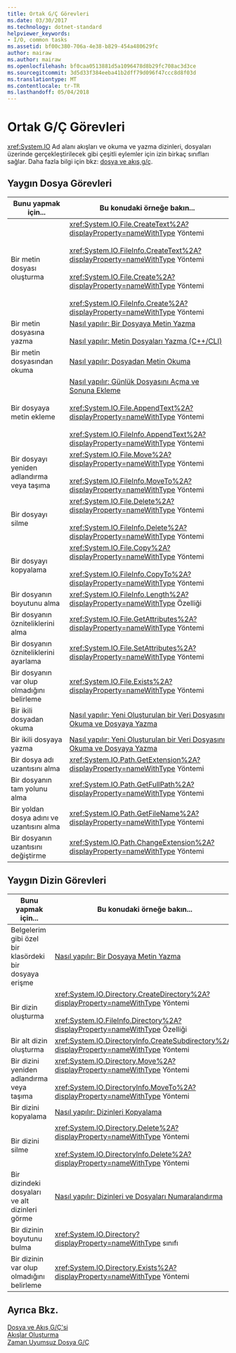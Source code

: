```yaml
---
title: Ortak G/Ç Görevleri
ms.date: 03/30/2017
ms.technology: dotnet-standard
helpviewer_keywords:
- I/O, common tasks
ms.assetid: bf00c380-706a-4e38-b829-454a480629fc
author: mairaw
ms.author: mairaw
ms.openlocfilehash: bf0caa0513881d5a1096478d8b29fc708ac3d3ce
ms.sourcegitcommit: 3d5d33f384eeba41b2dff79d096f47ccc8d8f03d
ms.translationtype: MT
ms.contentlocale: tr-TR
ms.lasthandoff: 05/04/2018
---
```

# <a name="common-io-tasks"></a>Ortak G/Ç Görevleri
<xref:System.IO> Ad alanı akışları ve okuma ve yazma dizinleri, dosyaları üzerinde gerçekleştirilecek gibi çeşitli eylemler için izin birkaç sınıfları sağlar. Daha fazla bilgi için bkz: [dosya ve akış g/ç](../../../docs/standard/io/index.md).  
  
## <a name="common-file-tasks"></a>Yaygın Dosya Görevleri  
  
|Bunu yapmak için...|Bu konudaki örneğe bakın...|  
|-------------------|--------------------------------------|  
|Bir metin dosyası oluşturma|<xref:System.IO.File.CreateText%2A?displayProperty=nameWithType> Yöntemi<br /><br /> <xref:System.IO.FileInfo.CreateText%2A?displayProperty=nameWithType> Yöntemi<br /><br /> <xref:System.IO.File.Create%2A?displayProperty=nameWithType> Yöntemi<br /><br /> <xref:System.IO.FileInfo.Create%2A?displayProperty=nameWithType> Yöntemi|  
|Bir metin dosyasına yazma|[Nasıl yapılır: Bir Dosyaya Metin Yazma](../../../docs/standard/io/how-to-write-text-to-a-file.md)<br /><br /> [Nasıl yapılır: Metin Dosyaları Yazma (C++/CLI)](/cpp/dotnet/how-to-write-a-text-file-cpp-cli)|  
|Bir metin dosyasından okuma|[Nasıl yapılır: Dosyadan Metin Okuma](../../../docs/standard/io/how-to-read-text-from-a-file.md)|  
|Bir dosyaya metin ekleme|[Nasıl yapılır: Günlük Dosyasını Açma ve Sonuna Ekleme](../../../docs/standard/io/how-to-open-and-append-to-a-log-file.md)<br /><br /> <xref:System.IO.File.AppendText%2A?displayProperty=nameWithType> Yöntemi<br /><br /> <xref:System.IO.FileInfo.AppendText%2A?displayProperty=nameWithType> Yöntemi|  
|Bir dosyayı yeniden adlandırma veya taşıma|<xref:System.IO.File.Move%2A?displayProperty=nameWithType> Yöntemi<br /><br /> <xref:System.IO.FileInfo.MoveTo%2A?displayProperty=nameWithType> Yöntemi|  
|Bir dosyayı silme|<xref:System.IO.File.Delete%2A?displayProperty=nameWithType> Yöntemi<br /><br /> <xref:System.IO.FileInfo.Delete%2A?displayProperty=nameWithType> Yöntemi|  
|Bir dosyayı kopyalama|<xref:System.IO.File.Copy%2A?displayProperty=nameWithType> Yöntemi<br /><br /> <xref:System.IO.FileInfo.CopyTo%2A?displayProperty=nameWithType> Yöntemi|  
|Bir dosyanın boyutunu alma|<xref:System.IO.FileInfo.Length%2A?displayProperty=nameWithType> Özelliği|  
|Bir dosyanın özniteliklerini alma|<xref:System.IO.File.GetAttributes%2A?displayProperty=nameWithType> Yöntemi|  
|Bir dosyanın özniteliklerini ayarlama|<xref:System.IO.File.SetAttributes%2A?displayProperty=nameWithType> Yöntemi|  
|Bir dosyanın var olup olmadığını belirleme|<xref:System.IO.File.Exists%2A?displayProperty=nameWithType> Yöntemi|  
|Bir ikili dosyadan okuma|[Nasıl yapılır: Yeni Oluşturulan bir Veri Dosyasını Okuma ve Dosyaya Yazma](../../../docs/standard/io/how-to-read-and-write-to-a-newly-created-data-file.md)|  
|Bir ikili dosyaya yazma|[Nasıl yapılır: Yeni Oluşturulan bir Veri Dosyasını Okuma ve Dosyaya Yazma](../../../docs/standard/io/how-to-read-and-write-to-a-newly-created-data-file.md)|  
|Bir dosya adı uzantısını alma|<xref:System.IO.Path.GetExtension%2A?displayProperty=nameWithType> Yöntemi|  
|Bir dosyanın tam yolunu alma|<xref:System.IO.Path.GetFullPath%2A?displayProperty=nameWithType> Yöntemi|  
|Bir yoldan dosya adını ve uzantısını alma|<xref:System.IO.Path.GetFileName%2A?displayProperty=nameWithType> Yöntemi|  
|Bir dosyanın uzantısını değiştirme|<xref:System.IO.Path.ChangeExtension%2A?displayProperty=nameWithType> Yöntemi|  
  
## <a name="common-directory-tasks"></a>Yaygın Dizin Görevleri  
  
|Bunu yapmak için...|Bu konudaki örneğe bakın...|  
|-------------------|--------------------------------------|  
|Belgelerim gibi özel bir klasördeki bir dosyaya erişme|[Nasıl yapılır: Bir Dosyaya Metin Yazma](../../../docs/standard/io/how-to-write-text-to-a-file.md)|  
|Bir dizin oluşturma|<xref:System.IO.Directory.CreateDirectory%2A?displayProperty=nameWithType> Yöntemi<br /><br /> <xref:System.IO.FileInfo.Directory%2A?displayProperty=nameWithType> Özelliği|  
|Bir alt dizin oluşturma|<xref:System.IO.DirectoryInfo.CreateSubdirectory%2A?displayProperty=nameWithType> Yöntemi|  
|Bir dizini yeniden adlandırma veya taşıma|<xref:System.IO.Directory.Move%2A?displayProperty=nameWithType> Yöntemi<br /><br /> <xref:System.IO.DirectoryInfo.MoveTo%2A?displayProperty=nameWithType> Yöntemi|  
|Bir dizini kopyalama|[Nasıl yapılır: Dizinleri Kopyalama](../../../docs/standard/io/how-to-copy-directories.md)|  
|Bir dizini silme|<xref:System.IO.Directory.Delete%2A?displayProperty=nameWithType> Yöntemi<br /><br /> <xref:System.IO.DirectoryInfo.Delete%2A?displayProperty=nameWithType> Yöntemi|  
|Bir dizindeki dosyaları ve alt dizinleri görme|[Nasıl yapılır: Dizinleri ve Dosyaları Numaralandırma](../../../docs/standard/io/how-to-enumerate-directories-and-files.md)|  
|Bir dizinin boyutunu bulma|<xref:System.IO.Directory?displayProperty=nameWithType> sınıfı|  
|Bir dizinin var olup olmadığını belirleme|<xref:System.IO.Directory.Exists%2A?displayProperty=nameWithType> Yöntemi|  
  
## <a name="see-also"></a>Ayrıca Bkz.  
 [Dosya ve Akış G/Ç'si](../../../docs/standard/io/index.md)  
 [Akışlar Oluşturma](../../../docs/standard/io/composing-streams.md)  
 [Zaman Uyumsuz Dosya G/Ç](../../../docs/standard/io/asynchronous-file-i-o.md)
